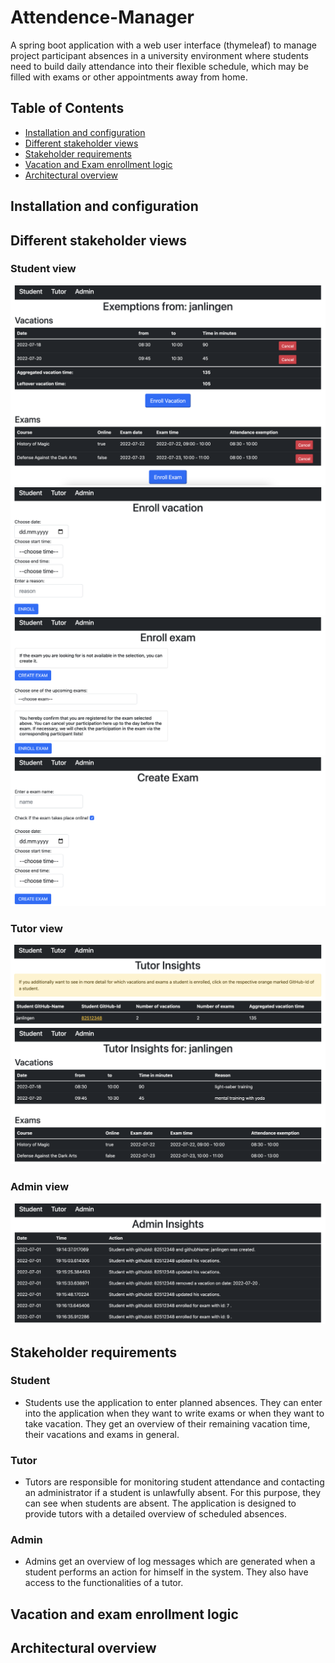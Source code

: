 # Attendence-Manager

A spring boot application with a web user interface (thymeleaf) to manage project
participant absences in a university environment where students
need to build daily attendance into their flexible schedule,
which may be filled with exams or other appointments away from home.

## Table of Contents

- [Installation and configuration](#installation-and-configuration)
- [Different stakeholder views](#different-stakeholder-views)
- [Stakeholder requirements](#stakeholder-requirements)
- [Vacation and Exam enrollment logic](#vacation-and-exam-enrollment-logic)
- [Architectural overview](#architectural-overview)

## Installation and configuration

## Different stakeholder views

### Student view

![Screenshot](misc/student_view/student1.png)
![Screenshot](misc/student_view/student2.png)
![Screenshot](misc/student_view/student3.png)
![Screenshot](misc/student_view/student4.png)

### Tutor view

![Screenshot](misc/tutor_view/tutor1.png)
![Screenshot](misc/tutor_view/tutor2.png)

### Admin view

![Screenshot](misc/admin_view/admin1.png)

## Stakeholder requirements

### Student

- Students use the application to enter planned absences. They can enter into the application when
  they want to write exams or when they want to take vacation. They get an overview of their
  remaining vacation time, their vacations and exams in general.

### Tutor

- Tutors are responsible for monitoring student attendance and contacting an administrator if a
  student is unlawfully absent. For this purpose, they can see when students are absent. The
  application is designed to provide tutors with a detailed overview of scheduled absences.

### Admin

- Admins get an overview of log messages which are generated when a student performs an action for
  himself in the system. They also have access to the functionalities of a tutor.

## Vacation and exam enrollment logic

## Architectural overview
